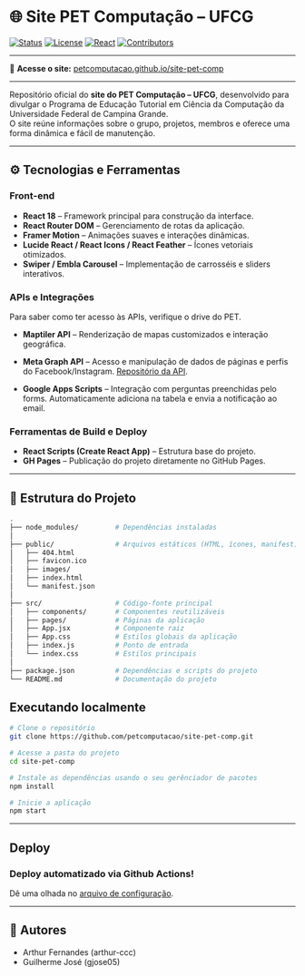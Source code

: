 # 🌐 Site PET Computação – UFCG

[![Status](https://img.shields.io/badge/status-ativo-brightgreen)](#)
[![License](https://img.shields.io/badge/license-MIT-blue.svg)](LICENSE)
[![React](https://img.shields.io/badge/react-18.0.0-61DAFB?logo=react)](https://react.dev/)
[![Contributors](https://img.shields.io/github/contributors/petcomputacao/site-pet-comp)](https://github.com/petcomputacao/site-pet-comp/graphs/contributors)

---

🔗 **Acesse o site:** [petcomputacao.github.io/site-pet-comp](https://petcomputacao.github.io/site-pet-comp/)

---

Repositório oficial do **site do PET Computação – UFCG**, desenvolvido para divulgar o Programa de Educação Tutorial em Ciência da Computação da Universidade Federal de Campina Grande.  
O site reúne informações sobre o grupo, projetos, membros e oferece uma forma dinâmica e fácil de manutenção.

---

## ⚙️ Tecnologias e Ferramentas

### Front-end
- **React 18** – Framework principal para construção da interface.
- **React Router DOM** – Gerenciamento de rotas da aplicação.
- **Framer Motion** – Animações suaves e interações dinâmicas.
- **Lucide React / React Icons / React Feather** – Ícones vetoriais otimizados.
- **Swiper / Embla Carousel** – Implementação de carrosséis e sliders interativos.


### APIs e Integrações
Para saber como ter acesso às APIs, verifique o drive do PET.
- **Maptiler API** – Renderização de mapas customizados e interação geográfica.

- **Meta Graph API** – Acesso e manipulação de dados de páginas e perfis do Facebook/Instagram. [Repositório da API](https://github.com/petcomputacao/instagram-api).

- **Google Apps Scripts** – Integração com perguntas preenchidas pelo forms. Automaticamente adiciona na tabela e envia a notificação ao email.


### Ferramentas de Build e Deploy
- **React Scripts (Create React App)** – Estrutura base do projeto.
- **GH Pages** – Publicação do projeto diretamente no GitHub Pages.

---

## 📁 Estrutura do Projeto

```bash
.
├── node_modules/         # Dependências instaladas
│
├── public/               # Arquivos estáticos (HTML, ícones, manifest)
│   ├── 404.html
│   ├── favicon.ico
│   ├── images/
│   ├── index.html
│   └── manifest.json
│
├── src/                  # Código-fonte principal
│   ├── components/       # Componentes reutilizáveis
│   ├── pages/            # Páginas da aplicação
│   ├── App.jsx           # Componente raiz
│   ├── App.css           # Estilos globais da aplicação
│   ├── index.js          # Ponto de entrada
│   └── index.css         # Estilos principais
│
├── package.json          # Dependências e scripts do projeto
└── README.md             # Documentação do projeto
```

## Executando localmente

```bash
# Clone o repositório
git clone https://github.com/petcomputacao/site-pet-comp.git

# Acesse a pasta do projeto
cd site-pet-comp

# Instale as dependências usando o seu gerênciador de pacotes
npm install

# Inicie a aplicação
npm start
```

---

## Deploy

### Deploy automatizado via Github Actions!

Dê uma olhada no [arquivo de configuração](./.github/workflows/deploy.yml).

---

## 👥 Autores

- Arthur Fernandes (arthur-ccc)
- Guilherme José (gjose05)
